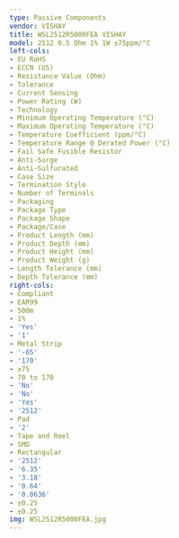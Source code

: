 ```yaml
---
type: Passive Components
vendor: VISHAY
title: WSL2512R5000FEA VISHAY
model: 2512 0.5 Ohm 1% 1W ±75ppm/°C
left-cols:
- EU RoHS
- ECCN (US)
- Resistance Value (Ohm)
- Tolerance
- Current Sensing
- Power Rating (W)
- Technology
- Minimum Operating Temperature (°C)
- Maximum Operating Temperature (°C)
- Temperature Coefficient (ppm/°C)
- Temperature Range @ Derated Power (°C)
- Fail Safe Fusible Resistor
- Anti-Surge
- Anti-Sulfurated
- Case Size
- Termination Style
- Number of Terminals
- Packaging
- Package Type
- Package Shape
- Package/Case
- Product Length (mm)
- Product Depth (mm)
- Product Height (mm)
- Product Weight (g)
- Length Tolerance (mm)
- Depth Tolerance (mm)
right-cols:
- Compliant
- EAR99
- 500m
- 1%
- 'Yes'
- '1'
- Metal Strip
- '-65'
- '170'
- ±75
- 70 to 170
- 'No'
- 'No'
- 'Yes'
- '2512'
- Pad
- '2'
- Tape and Reel
- SMD
- Rectangular
- '2512'
- '6.35'
- '3.18'
- '0.64'
- '0.0636'
- ±0.25
- ±0.25
img: WSL2512R5000FEA.jpg
---
```

